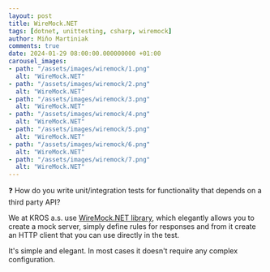 ```yaml
---
layout: post
title: WireMock.NET
tags: [dotnet, unittesting, csharp, wiremock]
author: Miňo Martiniak
comments: true
date: 2024-01-29 08:00:00.000000000 +01:00
carousel_images:
- path: "/assets/images/wiremock/1.png"
  alt: "WireMock.NET"
- path: "/assets/images/wiremock/2.png"
  alt: "WireMock.NET"
- path: "/assets/images/wiremock/3.png"
  alt: "WireMock.NET"
- path: "/assets/images/wiremock/4.png"
  alt: "WireMock.NET"
- path: "/assets/images/wiremock/5.png"
  alt: "WireMock.NET"
- path: "/assets/images/wiremock/6.png"
  alt: "WireMock.NET"
- path: "/assets/images/wiremock/7.png"
  alt: "WireMock.NET"            
---
```


❓ How do you write unit/integration tests for functionality that depends on a third party API?

We at KROS a.s. use [WireMock.NET library](https://s.burgyn.online/b-wiremock), which elegantly allows you to create a mock server, simply define rules for responses and from it create an HTTP client that you can use directly in the test.

It's simple and elegant. In most cases it doesn't require any complex configuration.